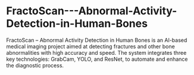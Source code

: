 # FractoScan---Abnormal-Activity-Detection-in-Human-Bones
FractoScan – Abnormal Activity Detection in Human Bones is an AI-based medical imaging project aimed at detecting fractures and other bone abnormalities with high accuracy and speed. The system integrates three key technologies: GrabCam, YOLO, and ResNet, to automate and enhance the diagnostic process.
